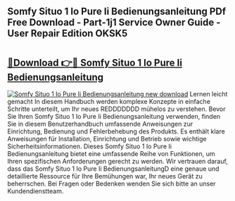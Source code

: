 ## Somfy Situo 1 Io Pure Ii Bedienungsanleitung PDf Free Download - Part-1j1 Service Owner Guide - User Repair Edition OKSK5

# <h2><a href="http://df2b8g.blite.top/?on=Somfy+Situo+1+Io+Pure+Ii+Bedienungsanleitung">🔗Download 👉🔴 Somfy Situo 1 Io Pure Ii Bedienungsanleitung</a></h2>

[![Somfy Situo 1 Io Pure Ii Bedienungsanleitung new download](https://i.imgur.com/lujVjoI.png)](http://df2b8g.blite.top/?on=Somfy+Situo+1+Io+Pure+Ii+Bedienungsanleitung)
Lernen leicht gemacht In diesem Handbuch werden komplexe Konzepte in einfache Schritte unterteilt, um Ihr neues REDDDDDDD mühelos zu verstehen. Bevor Sie Ihren Somfy Situo 1 Io Pure Ii Bedienungsanleitung verwenden, finden Sie in diesem Benutzerhandbuch umfassende Anweisungen zur Einrichtung, Bedienung und Fehlerbehebung des Produkts. Es enthält klare Anweisungen für Installation, Einrichtung und Betrieb sowie wichtige Sicherheitsinformationen. Dieses Somfy Situo 1 Io Pure Ii Bedienungsanleitung bietet eine umfassende Reihe von Funktionen, um Ihren spezifischen Anforderungen gerecht zu werden. Wir vertrauen darauf, dass das Somfy Situo 1 Io Pure Ii BedienungsanleitungD eine genaue und detaillierte Ressource für Ihre Bemühungen war, Ihr neues Gerät zu beherrschen. Bei Fragen oder Bedenken wenden Sie sich bitte an unser Kundendienstteam.
